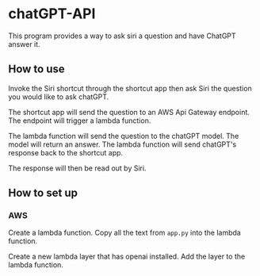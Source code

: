 # chatGPT-API

This program provides a way to ask siri a question and have ChatGPT answer it. 

## How to use

Invoke the Siri shortcut through the shortcut app then ask Siri the question you would like to ask chatGPT.

The shortcut app will send the question to an AWS Api Gateway endpoint. The endpoint will trigger a lambda function.

The lambda function will send the question to the chatGPT model. The model will return an answer. The lambda function will send chatGPT's response  back to the shortcut app.

The response will then be read out by Siri.

## How to set up

### AWS

Create a lambda function. Copy all the text from `app.py` into the lambda function.

Create a new lambda layer that has openai installed. Add the layer to the lambda function.



